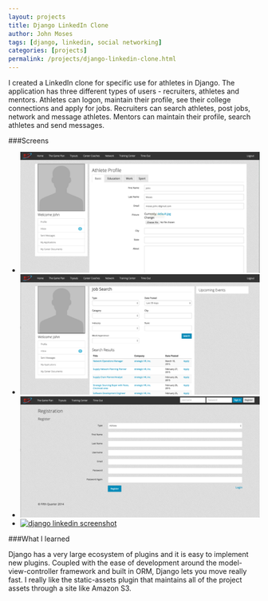 ```yaml
---
layout: projects
title: Django LinkedIn Clone
author: John Moses
tags: [django, linkedin, social networking]
categories: [projects]
permalink: /projects/django-linkedin-clone.html
---
```


I created a LinkedIn clone for specific use for athletes in Django.  The application has three different types of users - recruiters, athletes and mentors.  Athletes can logon, maintain their profile, see their college connections and apply for jobs.  Recruiters can search athletes, post jobs, network and message athletes.  Mentors can maintain their profile, search athletes and send messages.

###Screens

<ul class="small-block-grid-1 large-block-grid-2">
  <li>
    <a href="/images/projects/django-linkedin-0.png">
      <img src="/images/projects/django-linkedin-0.png" alt="django linkedin screenshot">
    </a>
  </li>
  <li>
    <a href="/images/projects/django-linkedin-1.png">
      <img src="/images/projects/django-linkedin-1.png" alt="django linkedin  screenshot">
    </a>
  </li>
  <li>
    <a href="/images/projects/django-linkedin-2.png">
      <img src="/images/projects/django-linkedin-2.png" alt="django linkedin  screenshot">
    </a>
  </li>
  <li>
    <a href="/images/projects/django-linkedin-3.png">
      <img src="/images/projects/django-linkedin-3.png" alt="django linkedin  screenshot">
    </a>
  </li>
</ul>
  
###What I learned

Django has a very large ecosystem of plugins and it is easy to implement new plugins.  Coupled with the ease of development around the model-view-controller framework and built in ORM, Django lets you move really fast.  I really like the static-assets plugin that maintains all of the project assets through a site like Amazon S3.